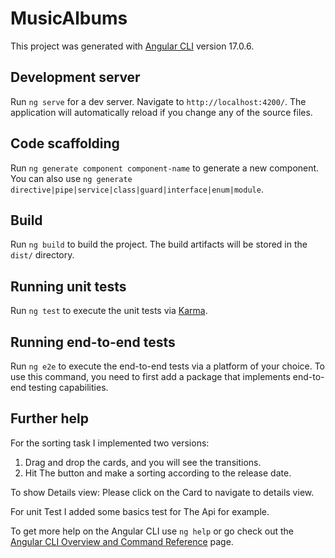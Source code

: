 # MusicAlbums

This project was generated with [Angular CLI](https://github.com/angular/angular-cli) version 17.0.6.

## Development server

Run `ng serve` for a dev server. Navigate to `http://localhost:4200/`. The application will automatically reload if you change any of the source files.

## Code scaffolding

Run `ng generate component component-name` to generate a new component. You can also use `ng generate directive|pipe|service|class|guard|interface|enum|module`.

## Build

Run `ng build` to build the project. The build artifacts will be stored in the `dist/` directory.

## Running unit tests

Run `ng test` to execute the unit tests via [Karma](https://karma-runner.github.io).

## Running end-to-end tests

Run `ng e2e` to execute the end-to-end tests via a platform of your choice. To use this command, you need to first add a package that implements end-to-end testing capabilities.

## Further help
For the sorting task I implemented two versions:
1. Drag and drop the cards, and you will see the transitions.
2. Hit The button and make a sorting according to the release date.

To show Details view: Please click on the Card to navigate to details view.

For unit Test I added some basics test for The Api for example.

To get more help on the Angular CLI use `ng help` or go check out the [Angular CLI Overview and Command Reference](https://angular.io/cli) page.
